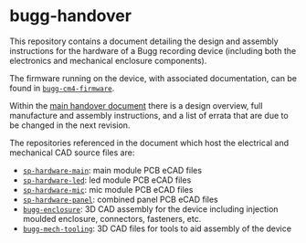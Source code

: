 # bugg-handover

This repository contains a document detailing the design and assembly instructions for the hardware of a Bugg recording device (including both the electronics and mechanical enclosure components). 

The firmware running on the device, with associated documentation, can be found in [``bugg-cm4-firmware``](https://github.com/bugg-resources/bugg-cm4-firmware).

Within the [main handover document](https://raw.githubusercontent.com/bugg-resources/bugg-handover/master/bugg-handover.pdf?token=GHSAT0AAAAAABSRG7B7T6BEZWMJQBPE7FNYYSNI6KQ) there is a design overview, full manufacture and assembly instructions, and a list of errata that are due to be changed in the next revision.

The repositories referenced in the document which host the electrical and mechanical CAD source files are:
* [``sp-hardware-main``](https://github.com/bugg-resources/sp-hardware-main): main module PCB eCAD files
* [``sp-hardware-led``](https://github.com/bugg-resources/sp-hardware-led): led module PCB eCAD files
* [``sp-hardware-mic``](https://github.com/bugg-resources/sp-hardware-mic): mic module PCB eCAD files
* [``sp-hardware-panel``](https://github.com/bugg-resources/sp-hardware-panel): combined panel PCB eCAD files
* [``bugg-enclosure``](https://github.com/bugg-resources/bugg-enclosure): 3D CAD assembly for the device including injection moulded enclosure, connectors, fasteners, etc.   
* [``bugg-mech-tooling``](https://github.com/bugg-resources/bugg-mech-tooling): 3D CAD files for tools to aid assembly of the device
